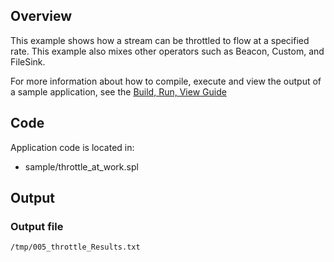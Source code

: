 ## Overview
This example shows how a stream can be throttled to flow at a specified rate. This example also mixes other operators such as Beacon, Custom, and FileSink.

For more information about how to compile, execute and view the output of a sample application, see the [Build, Run, View Guide](../../BuildRunView.md)

## Code
Application code is located in:
* sample/throttle_at_work.spl

## Output

### Output file
`/tmp/005_throttle_Results.txt`
